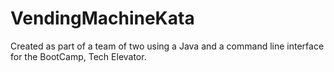 # VendingMachineKata
Created as part of a team of two using a Java and a command line interface for the BootCamp, Tech Elevator.
